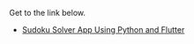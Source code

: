 Get to the link below.

- [Sudoku Solver App Using Python and Flutter](https://github.com/WalterYeYint/Sudoku_Solver_Flutter_OCR)


